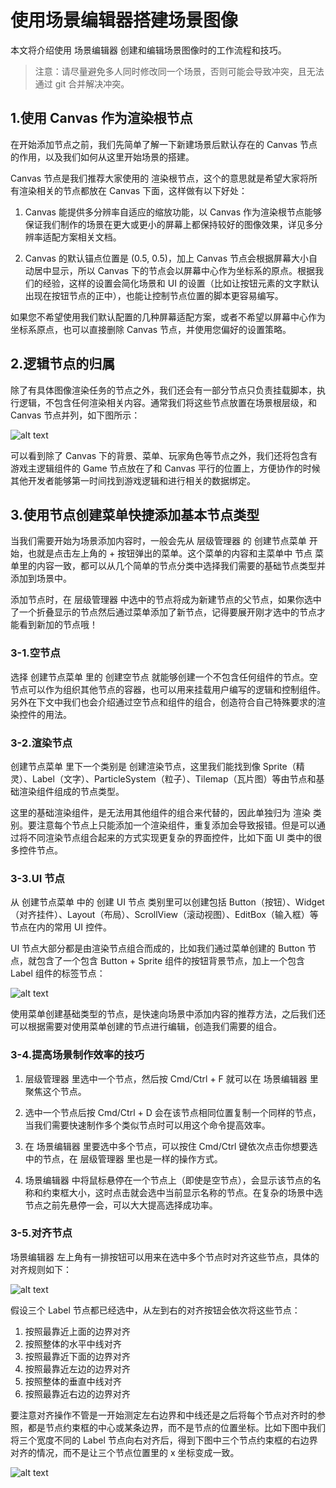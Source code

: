 
# 使用场景编辑器搭建场景图像
本文将介绍使用 场景编辑器 创建和编辑场景图像时的工作流程和技巧。

> 注意：请尽量避免多人同时修改同一个场景，否则可能会导致冲突，且无法通过 git 合并解决冲突。

## 1.使用 Canvas 作为渲染根节点
在开始添加节点之前，我们先简单了解一下新建场景后默认存在的 Canvas 节点的作用，以及我们如何从这里开始场景的搭建。

Canvas 节点是我们推荐大家使用的 渲染根节点，这个的意思就是希望大家将所有渲染相关的节点都放在 Canvas 下面，这样做有以下好处：

1. Canvas 能提供多分辨率自适应的缩放功能，以 Canvas 作为渲染根节点能够保证我们制作的场景在更大或更小的屏幕上都保持较好的图像效果，详见多分辨率适配方案相关文档。

2. Canvas 的默认锚点位置是 (0.5, 0.5)，加上 Canvas 节点会根据屏幕大小自动居中显示，所以 Canvas 下的节点会以屏幕中心作为坐标系的原点。根据我们的经验，这样的设置会简化场景和 UI 的设置（比如让按钮元素的文字默认出现在按钮节点的正中），也能让控制节点位置的脚本更容易编写。

如果您不希望使用我们默认配置的几种屏幕适配方案，或者不希望以屏幕中心作为坐标系原点，也可以直接删除 Canvas 节点，并使用您偏好的设置策略。

## 2.逻辑节点的归属
除了有具体图像渲染任务的节点之外，我们还会有一部分节点只负责挂载脚本，执行逻辑，不包含任何渲染相关内容。通常我们将这些节点放置在场景根层级，和 Canvas 节点并列，如下图所示：

![alt text](https://docs.cocos.com/creator/2.4/manual/assets/logic-nodes.B0Wf7mCl.png)

可以看到除了 Canvas 下的背景、菜单、玩家角色等节点之外，我们还将包含有游戏主逻辑组件的 Game 节点放在了和 Canvas 平行的位置上，方便协作的时候其他开发者能够第一时间找到游戏逻辑和进行相关的数据绑定。

## 3.使用节点创建菜单快捷添加基本节点类型
当我们需要开始为场景添加内容时，一般会先从 层级管理器 的 创建节点菜单 开始，也就是点击左上角的 + 按钮弹出的菜单。这个菜单的内容和主菜单中 节点 菜单里的内容一致，都可以从几个简单的节点分类中选择我们需要的基础节点类型并添加到场景中。

添加节点时，在 层级管理器 中选中的节点将成为新建节点的父节点，如果你选中了一个折叠显示的节点然后通过菜单添加了新节点，记得要展开刚才选中的节点才能看到新加的节点哦！

### 3-1.空节点
选择 创建节点菜单 里的 创建空节点 就能够创建一个不包含任何组件的节点。空节点可以作为组织其他节点的容器，也可以用来挂载用户编写的逻辑和控制组件。另外在下文中我们也会介绍通过空节点和组件的组合，创造符合自己特殊要求的渲染控件的用法。

### 3-2.渲染节点
创建节点菜单 里下一个类别是 创建渲染节点，这里我们能找到像 Sprite（精灵）、Label（文字）、ParticleSystem（粒子）、Tilemap（瓦片图）等由节点和基础渲染组件组成的节点类型。

这里的基础渲染组件，是无法用其他组件的组合来代替的，因此单独归为 渲染 类别。要注意每个节点上只能添加一个渲染组件，重复添加会导致报错。但是可以通过将不同渲染节点组合起来的方式实现更复杂的界面控件，比如下面 UI 类中的很多控件节点。

### 3-3.UI 节点
从 创建节点菜单 中的 创建 UI 节点 类别里可以创建包括 Button（按钮）、Widget（对齐挂件）、Layout（布局）、ScrollView（滚动视图）、EditBox（输入框）等节点在内的常用 UI 控件。

UI 节点大部分都是由渲染节点组合而成的，比如我们通过菜单创建的 Button 节点，就包含了一个包含 Button + Sprite 组件的按钮背景节点，加上一个包含 Label 组件的标签节点：

![alt text](https://docs.cocos.com/creator/2.4/manual/assets/button-breakdown.COuSwUml.png)

使用菜单创建基础类型的节点，是快速向场景中添加内容的推荐方法，之后我们还可以根据需要对使用菜单创建的节点进行编辑，创造我们需要的组合。

### 3-4.提高场景制作效率的技巧
1. 层级管理器 里选中一个节点，然后按 Cmd/Ctrl + F 就可以在 场景编辑器 里聚焦这个节点。

2. 选中一个节点后按 Cmd/Ctrl + D 会在该节点相同位置复制一个同样的节点，当我们需要快速制作多个类似节点时可以用这个命令提高效率。

3. 在 场景编辑器 里要选中多个节点，可以按住 Cmd/Ctrl 键依次点击你想要选中的节点，在 层级管理器 里也是一样的操作方式。

4. 场景编辑器 中将鼠标悬停在一个节点上（即使是空节点），会显示该节点的名称和约束框大小，这时点击就会选中当前显示名称的节点。在复杂的场景中选节点之前先悬停一会，可以大大提高选择成功率。

### 3-5.对齐节点
场景编辑器 左上角有一排按钮可以用来在选中多个节点时对齐这些节点，具体的对齐规则如下：

![alt text](https://docs.cocos.com/creator/2.4/manual/assets/alignment.piDottkQ.png)

假设三个 Label 节点都已经选中，从左到右的对齐按钮会依次将这些节点：

1. 按照最靠近上面的边界对齐
2. 按照整体的水平中线对齐
3. 按照最靠近下面的边界对齐
4. 按照最靠近左边的边界对齐
5. 按照整体的垂直中线对齐
6. 按照最靠近右边的边界对齐

要注意对齐操作不管是一开始测定左右边界和中线还是之后将每个节点对齐时的参照，都是节点约束框的中心或某条边界，而不是节点的位置坐标。比如下图中我们将三个宽度不同的 Label 节点向右对齐后，得到下图中三个节点约束框的右边界对齐的情况，而不是让三个节点位置里的 x 坐标变成一致。

![alt text](https://docs.cocos.com/creator/2.4/manual/assets/align-to-right.D5PX0y3m.png)
